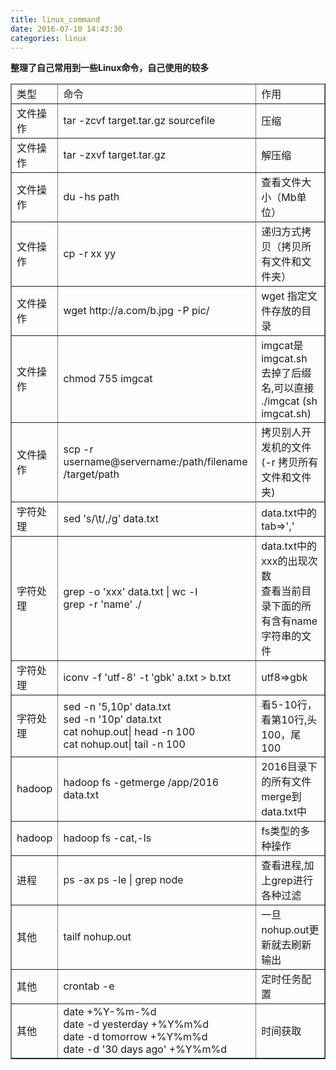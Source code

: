 ```yaml
---
title: linux_command
date: 2016-07-10 14:43:30
categories: linux
---
```

**整理了自己常用到一些Linux命令，自己使用的较多**

<table border=1> <thead> <tr> <td>类型<td>命令<td>作用   <tbody> <tr> <td>文件操作<td>tar -zcvf target.tar.gz sourcefile<td>压缩  <tr> <td>文件操作<td>tar -zxvf target.tar.gz<td>解压缩  <tr> <td>文件操作<td>du -hs path<td>查看文件大小（Mb单位）  <tr> <td>文件操作<td>cp -r xx yy<td>递归方式拷贝（拷贝所有文件和文件夹）  <tr> <td>文件操作<td>wget http://a.com/b.jpg -P pic/<td>wget 指定文件存放的目录  <tr> <td>文件操作<td>chmod 755 imgcat<td>imgcat是imgcat.sh 去掉了后缀名,可以直接 ./imgcat (sh imgcat.sh)  <tr> <td>文件操作<td>scp -r username@servername:/path/filename /target/path<td>拷贝别人开发机的文件(-r 拷贝所有文件和文件夹)  <tr> <td>字符处理<td>sed 's/\t/,/g’ data.txt<td>data.txt中的tab=>','  <tr> <td>字符处理 <td> grep -o 'xxx' data.txt | wc -l<br> grep -r 'name' ./<br>  <td> data.txt中的xxx的出现次数<br> 查看当前目录下面的所有含有name字符串的文件   <tr> <td>字符处理<td>iconv -f 'utf-8' -t 'gbk' a.txt > b.txt<td>utf8=>gbk  <tr> <td>字符处理 <td> sed -n '5,10p' data.txt <br> sed -n '10p' data.txt<br> cat nohup.out| head -n 100<br> cat nohup.out| tail -n 100  <td>看5-10行，看第10行,头100，尾100  <tr> <td>hadoop<td>hadoop fs -getmerge /app/2016 data.txt<td>2016目录下的所有文件merge到data.txt中  <tr> <td>hadoop<td>hadoop fs -cat,-ls<td>fs类型的多种操作  <tr> <td>进程 <td>ps -ax ps -le | grep node <td>查看进程,加上grep进行各种过滤  <tr> <td>其他 <td>tailf nohup.out <td>一旦nohup.out更新就去刷新输出  <tr> <td>其他<td>crontab -e<td>定时任务配置  <tr> <td>其他 <td> date +%Y-%m-%d <br> date -d yesterday +%Y%m%d <br> date -d tomorrow +%Y%m%d <br> date -d '30 days ago' +%Y%m%d  <td>时间获取  </table>

<!-- 
<table border="1">
    <thead>
        <tr>
            <td>类型</td><td>命令</td><td>作用</td>
        </tr>
    </thead>
    <tbody>
        <tr>
            <td>文件操作</td><td>tar -zcvf target.tar.gz sourcefile</td><td>压缩</td>
        </tr>
        <tr>
            <td>文件操作</td><td>tar -zxvf target.tar.gz</td><td>解压缩</td>
        </tr>
        <tr>
            <td>文件操作</td><td>du -hs path</td><td>查看文件大小（Mb单位）</td>
        </tr>
        <tr>
            <td>文件操作</td><td>cp -r xx yy</td><td>递归方式拷贝（拷贝所有文件和文件夹）</td>
        </tr>
        <tr>
            <td>文件操作</td><td>wget http://a.com/b.jpg -P pic/</td><td>wget 指定文件存放的目录</td>
        </tr>

        <tr>
            <td>文件操作</td><td>chmod 755 imgcat</td><td>imgcat是imgcat.sh 去掉了后缀名,可以直接 ./imgcat (sh imgcat.sh)</td>
        </tr>
        <tr>
            <td>文件操作</td><td>scp -r username@servername:/path/filename /target/path</td><td>拷贝别人开发机的文件(-r 拷贝所有文件和文件夹)</td>
        </tr>
        <tr>
            <td>字符处理</td><td>sed 's/\t/,/g’ data.txt</td><td>data.txt中的tab=>','</td>
        </tr>
        <tr>
            <td>字符处理</td>
            <td>
                grep -o 'xxx' data.txt | wc -l<br/>
                grep -r 'name' ./<br/>
            </td>
            <td>
                data.txt中的xxx的出现次数<br/>
                查看当前目录下面的所有含有name字符串的文件
            </td>
        </tr>
        <tr>
            <td>字符处理</td><td>iconv -f 'utf-8' -t 'gbk' a.txt > b.txt</td><td>utf8=>gbk</td>
        </tr>
        <tr>
            <td>字符处理</td>
            <td>
            sed -n '5,10p' data.txt <br/>
            sed -n '10p' data.txt<br/>
            cat nohup.out| head -n 100<br/>
            cat nohup.out| tail -n 100 
            </td>
            <td>看5-10行，看第10行,头100，尾100</td>
        </tr>
        <tr>
            <td>hadoop</td><td>hadoop fs -getmerge /app/2016 data.txt</td><td>2016目录下的所有文件merge到data.txt中</td>
        </tr>
        <tr>
            <td>hadoop</td><td>hadoop fs -cat,-ls</td><td>fs类型的多种操作</td>
        </tr>

        <tr>
            <td>进程</td>
            <td>ps -ax  ps -le | grep node</td>
            <td>查看进程,加上grep进行各种过滤</td>
        </tr>
        <tr>
            <td>其他</td>
            <td>tailf nohup.out</td>
            <td>一旦nohup.out更新就去刷新输出</td>
        </tr>
        <tr>
            <td>其他</td><td>crontab -e</td><td>定时任务配置</td>
        </tr>
        <tr>
            <td>其他</td>
            <td>
                date +%Y-%m-%d <br/>
                date -d yesterday +%Y%m%d <br/>
                date -d tomorrow +%Y%m%d <br/>
                date -d '30 days ago' +%Y%m%d
            </td>
            <td>时间获取</td>
        </tr>
    </tbody>
</table>
-->